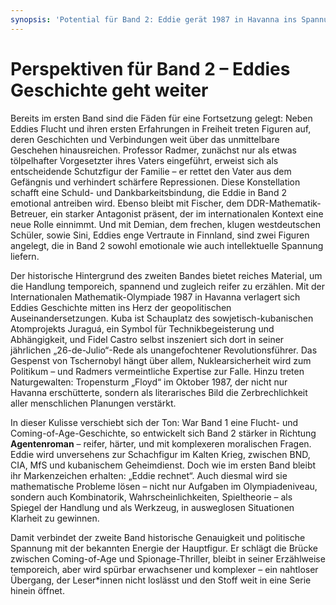 ```yaml
---
synopsis: 'Potential für Band 2: Eddie gerät 1987 in Havanna ins Spannungsfeld von BND, CIA und MfS. Historische Bezüge (IMO ’87, Juraguá, Fidel, Tschernobyl, Sturm Floyd) verleihen Dichte. Bekannte Figuren kehren zurück,Eddie rechnet weiter – reifer, erwachsener, spannender.'
---
```


# Perspektiven für Band 2 – Eddies Geschichte geht weiter

Bereits im ersten Band sind die Fäden für eine Fortsetzung gelegt: Neben Eddies
Flucht und ihren ersten Erfahrungen in Freiheit treten Figuren auf, deren
Geschichten und Verbindungen weit über das unmittelbare Geschehen hinausreichen.
Professor Radmer, zunächst nur als etwas tölpelhafter Vorgesetzter ihres Vaters
eingeführt, erweist sich als entscheidende Schutzfigur der Familie – er rettet
den Vater aus dem Gefängnis und verhindert schärfere Repressionen. Diese
Konstellation schafft eine Schuld- und Dankbarkeitsbindung, die Eddie in Band 2
emotional antreiben wird. Ebenso bleibt mit Fischer, dem
DDR-Mathematik-Betreuer, ein starker Antagonist präsent, der im internationalen
Kontext eine neue Rolle einnimmt. Und mit Demian, dem frechen, klugen
westdeutschen Schüler, sowie Sini, Eddies enge Vertraute in Finnland, sind zwei
Figuren angelegt, die in Band 2 sowohl emotionale wie auch intellektuelle
Spannung liefern.

Der historische Hintergrund des zweiten Bandes bietet reiches Material, um die
Handlung temporeich, spannend und zugleich reifer zu erzählen. Mit der
Internationalen Mathematik-Olympiade 1987 in Havanna verlagert sich Eddies
Geschichte mitten ins Herz der geopolitischen Auseinandersetzungen. Kuba ist
Schauplatz des sowjetisch-kubanischen Atomprojekts Juraguá, ein Symbol für
Technikbegeisterung und Abhängigkeit, und Fidel Castro selbst inszeniert sich
dort in seiner jährlichen „26-de-Julio“-Rede als unangefochtener
Revolutionsführer. Das Gespenst von Tschernobyl hängt über allem,
Nuklearsicherheit wird zum Politikum – und Radmers vermeintliche Expertise zur
Falle. Hinzu treten Naturgewalten: Tropensturm „Floyd“ im Oktober 1987, der
nicht nur Havanna erschütterte, sondern als literarisches Bild die
Zerbrechlichkeit aller menschlichen Planungen verstärkt.

In dieser Kulisse verschiebt sich der Ton: War Band 1 eine Flucht- und
Coming-of-Age-Geschichte, so entwickelt sich Band 2 stärker in Richtung
**Agentenroman** – reifer, härter, und mit komplexeren moralischen Fragen. Eddie
wird unversehens zur Schachfigur im Kalten Krieg, zwischen BND, CIA, MfS und
kubanischem Geheimdienst. Doch wie im ersten Band bleibt ihr Markenzeichen
erhalten: „Eddie rechnet“. Auch diesmal wird sie mathematische Probleme lösen –
nicht nur Aufgaben im Olympiadeniveau, sondern auch Kombinatorik,
Wahrscheinlichkeiten, Spieltheorie – als Spiegel der Handlung und als Werkzeug,
in ausweglosen Situationen Klarheit zu gewinnen.

Damit verbindet der zweite Band historische Genauigkeit und politische Spannung
mit der bekannten Energie der Hauptfigur. Er schlägt die Brücke zwischen
Coming-of-Age und Spionage-Thriller, bleibt in seiner Erzählweise temporeich,
aber wird spürbar erwachsener und komplexer – ein nahtloser Übergang, der
Leser*innen nicht loslässt und den Stoff weit in eine Serie hinein öffnet.
